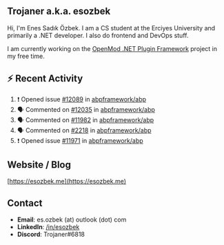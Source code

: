 ##  Trojaner a.k.a. esozbek
Hi, I'm Enes Sadık Özbek. I am a CS student at the Erciyes University and primarily a .NET developer. I also do frontend and DevOps stuff.

I am currently working on the [OpenMod .NET Plugin Framework](https://github.com/openmod/openmod) project in my free time. 

## :zap: Recent Activity

<!--START_SECTION:activity-->
1. ❗️ Opened issue [#12089](https://github.com/abpframework/abp/issues/12089) in [abpframework/abp](https://github.com/abpframework/abp)
2. 🗣 Commented on [#12035](https://github.com/abpframework/abp/issues/12035) in [abpframework/abp](https://github.com/abpframework/abp)
3. 🗣 Commented on [#11982](https://github.com/abpframework/abp/issues/11982) in [abpframework/abp](https://github.com/abpframework/abp)
4. 🗣 Commented on [#2218](https://github.com/abpframework/abp/issues/2218) in [abpframework/abp](https://github.com/abpframework/abp)
5. ❗️ Opened issue [#11971](https://github.com/abpframework/abp/issues/11971) in [abpframework/abp](https://github.com/abpframework/abp)
<!--END_SECTION:activity-->

## Website / Blog
[https://esozbek.me](https://esozbek.me)

## Contact
- **Email**: es.ozbek (at) outlook (dot) com
- **LinkedIn**: [/in/esozbek](https://linkedin.com/in/esozbek)
- **Discord**: Trojaner#6818
